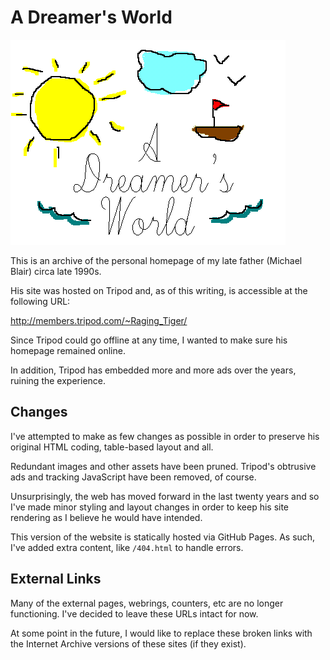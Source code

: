 # A Dreamer's World

![A Dreamer's World](/docs/media/images/IXdlogo.gif)

This is an archive of the personal homepage of my late father (Michael Blair) circa late 1990s.

His site was hosted on Tripod and, as of this writing, is accessible at the following URL:

http://members.tripod.com/~Raging_Tiger/

Since Tripod could go offline at any time, I wanted to make sure his homepage remained online.

In addition, Tripod has embedded more and more ads over the years, ruining the experience.

## Changes

I've attempted to make as few changes as possible in order to preserve his original HTML coding, table-based layout and all.

Redundant images and other assets have been pruned. Tripod's obtrusive ads and tracking JavaScript have been removed, of course.

Unsurprisingly, the web has moved forward in the last twenty years and so I've made minor styling and layout changes in order to keep his site rendering as I believe he would have intended.

This version of the website is statically hosted via GitHub Pages. As such, I've added extra content, like `/404.html` to handle errors.

## External Links

Many of the external pages, webrings, counters, etc are no longer functioning. I've decided to leave these URLs intact for now.

At some point in the future, I would like to replace these broken links with the Internet Archive versions of these sites (if they exist).
